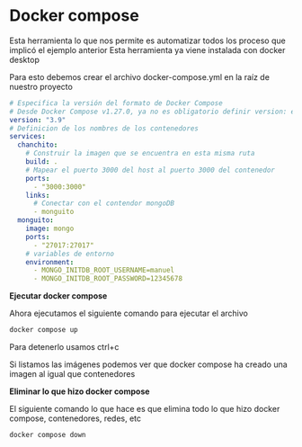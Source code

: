 # **Docker compose**

Esta herramienta lo que nos permite es automatizar todos los proceso que implicó el ejemplo anterior
Esta herramienta ya viene instalada con docker desktop

Para esto debemos crear el archivo docker-compose.yml en la raíz de nuestro proyecto

```yml
# Especifica la versión del formato de Docker Compose
# Desde Docker Compose v1.27.0, ya no es obligatorio definir version: en docker-compose.yml, ya que Docker usa automáticamente la versión más reciente compatible.
version: "3.9"
# Definicion de los nombres de los contenedores
services:
  chanchito:
    # Construir la imagen que se encuentra en esta misma ruta
    build: .
    # Mapear el puerto 3000 del host al puerto 3000 del contenedor
    ports:
      - "3000:3000"
    links:
      # Conectar con el contendor mongoDB
      - monguito  
  monguito:
    image: mongo
    ports:
      - "27017:27017"
    # variables de entorno
    environment:
      - MONGO_INITDB_ROOT_USERNAME=manuel
      - MONGO_INITDB_ROOT_PASSWORD=12345678
```


**Ejecutar docker compose**

Ahora ejecutamos el siguiente comando para ejecutar el archivo

```bash
docker compose up
```

Para detenerlo usamos ctrl+c

Si listamos las imágenes podemos ver que docker compose ha creado una imagen al igual que contenedores 


**Eliminar lo que hizo docker compose**

El siguiente comando lo que hace es que elimina todo lo que hizo docker compose, contenedores, redes, etc

```bash
docker compose down
```

